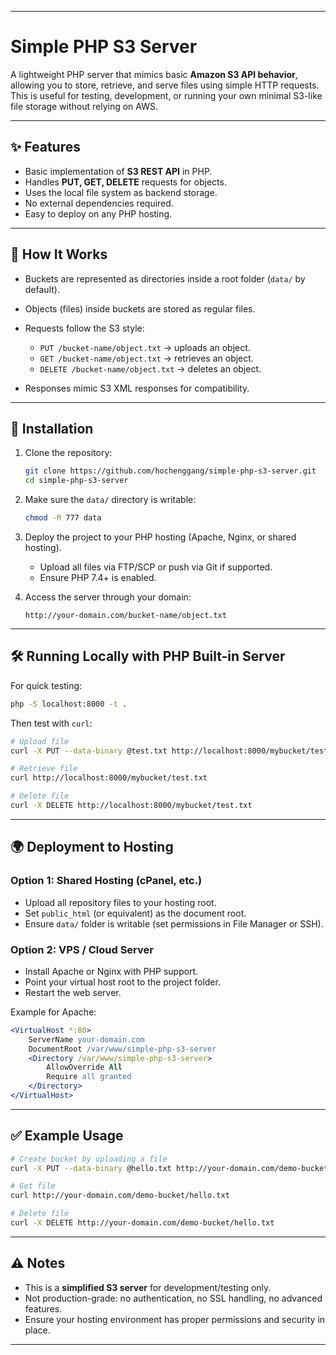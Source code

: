 
---

# Simple PHP S3 Server

A lightweight PHP server that mimics basic **Amazon S3 API behavior**, allowing you to store, retrieve, and serve files using simple HTTP requests.
This is useful for testing, development, or running your own minimal S3-like file storage without relying on AWS.

---

## ✨ Features

* Basic implementation of **S3 REST API** in PHP.
* Handles **PUT, GET, DELETE** requests for objects.
* Uses the local file system as backend storage.
* No external dependencies required.
* Easy to deploy on any PHP hosting.

---

## 📂 How It Works

* Buckets are represented as directories inside a root folder (`data/` by default).
* Objects (files) inside buckets are stored as regular files.
* Requests follow the S3 style:

  * `PUT /bucket-name/object.txt` → uploads an object.
  * `GET /bucket-name/object.txt` → retrieves an object.
  * `DELETE /bucket-name/object.txt` → deletes an object.
* Responses mimic S3 XML responses for compatibility.

---

## 🚀 Installation

1. Clone the repository:

   ```bash
   git clone https://github.com/hochenggang/simple-php-s3-server.git
   cd simple-php-s3-server
   ```

2. Make sure the `data/` directory is writable:

   ```bash
   chmod -R 777 data
   ```

3. Deploy the project to your PHP hosting (Apache, Nginx, or shared hosting).

   * Upload all files via FTP/SCP or push via Git if supported.
   * Ensure PHP 7.4+ is enabled.

4. Access the server through your domain:

   ```
   http://your-domain.com/bucket-name/object.txt
   ```

---

## 🛠️ Running Locally with PHP Built-in Server

For quick testing:

```bash
php -S localhost:8000 -t .
```

Then test with `curl`:

```bash
# Upload file
curl -X PUT --data-binary @test.txt http://localhost:8000/mybucket/test.txt

# Retrieve file
curl http://localhost:8000/mybucket/test.txt

# Delete file
curl -X DELETE http://localhost:8000/mybucket/test.txt
```

---

## 🌍 Deployment to Hosting

### Option 1: Shared Hosting (cPanel, etc.)

* Upload all repository files to your hosting root.
* Set `public_html` (or equivalent) as the document root.
* Ensure `data/` folder is writable (set permissions in File Manager or SSH).

### Option 2: VPS / Cloud Server

* Install Apache or Nginx with PHP support.
* Point your virtual host root to the project folder.
* Restart the web server.

Example for Apache:

```apache
<VirtualHost *:80>
    ServerName your-domain.com
    DocumentRoot /var/www/simple-php-s3-server
    <Directory /var/www/simple-php-s3-server>
        AllowOverride All
        Require all granted
    </Directory>
</VirtualHost>
```

---

## ✅ Example Usage

```bash
# Create bucket by uploading a file
curl -X PUT --data-binary @hello.txt http://your-domain.com/demo-bucket/hello.txt

# Get file
curl http://your-domain.com/demo-bucket/hello.txt

# Delete file
curl -X DELETE http://your-domain.com/demo-bucket/hello.txt
```

---

## ⚠️ Notes

* This is a **simplified S3 server** for development/testing only.
* Not production-grade: no authentication, no SSL handling, no advanced features.
* Ensure your hosting environment has proper permissions and security in place.

---
